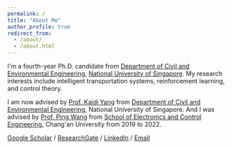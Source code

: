 ```yaml
---
permalink: /
title: "About Me"
author_profile: true
redirect_from: 
  - /about/
  - /about.html
---
```


I'm a fourth-year Ph.D. candidate from [Department of Civil and Environmental Engineering](https://cde.nus.edu.sg/cee/), [National University of Singapore](https://www.nus.edu.sg/). My research interests include intelligent transportation systems, reinforcement learning, and control theory.

I am now advised by [Prof. Kaidi Yang](https://sites.google.com/view/kaidiyang/) from [Department of Civil and Environmental Engineering](https://cde.nus.edu.sg/cee/), National University of Singapore. And I was advised by [Prof. Ping Wang](https://ise.sysu.edu.cn/teacher/teacher02/1406670.htm) from [School of Electronics and Control Engineering](https://ec.chd.edu.cn/), Chang'an University from 2019 to 2022.

[Google Scholar](https://scholar.google.com/citations?user=nAxC4RkAAAAJ&hl=zh-CN&oi=ao) / [ResearchGate](https://www.researchgate.net/profile/Longhao-Yan-2) / [LinkedIn](https://www.linkedin.com/in/longhao-yan-0b5131260/) / [Email](longhao.yan@u.nus.edu)
